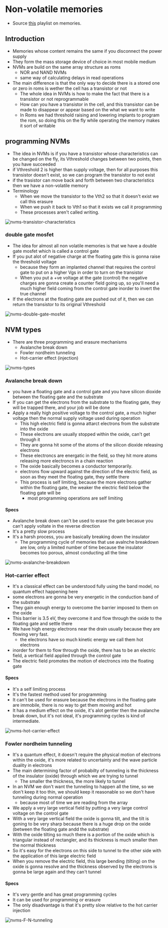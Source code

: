 # Non-volatile memories
- Source [this](https://www.youtube.com/playlist?list=PLyWAP9QBe16oYW_JFv1lptjfArS4eI4GC) playlist on memories.

## Introduction
- Memories whose content remains the same if you disconnect the power supply
- They form the mass storage device of choice in most mobile medium
- NVMs are build on the same array structure as roms
    - NOR and NAND NVMs
    - same way of calculating delays in read operations
- The main difference is that the only way to decide there is a stored one or zero in roms is wether the cell has a transistor or not
    - The whole idea in NVMs is how to make the fact that there is a transistor or not reprogrammable
    - How can you have a transistor in the cell, and this transistor can be made to disappear or appear based on the what we want to write
    - In Roms we had threshold raising and lowering implants to program the rom, so doing this on the fly while operating the memory makes it sort of writable

## programming NVMs
-  The idea in NVMs is if you have a transistor whose characteristics can be changed on the fly, its Vthreshold changes between two points, then you have succeeded
- if Vthreshold 2 is higher than supply voltage, then for all purposes this transistor doesn't exist, so we can program the transistor to not exist
- if the trasistor can move back and forth between two characteristics then we have a non-volatile memory
- Terminology
    - When we move the transistor to the Vth2 so that it doesn't exist we call this erasure
    - When we push it back to Vth1 so that it exists we call it programming
    - These processes aren't called writing.
    
![nvms-transistor-characteristics](imgs/non-volatile-memories/nvms-transistor-characteristics.png)

### double gate mosfet
- The idea for almost all non volatile memories is that we have a double gate mosfet which is called a control gate
- If you put alot of negative charge at the floating gate this is gonna raise the threshold voltage
    - because they form an implanted channel that requires the control gate to put on a higher Vgs in order to turn on the transistor
    - When you put a +ve voltage at the gate (control) the negative charges are gonna create a counter field going up, so you'll need a much higher field coming from the control gate inorder to invert the true channel
- If the electrons at the floating gate are pushed out of it, then we can return the transistor to its original Vthreshold

![nvms-double-gate-mosfet](imgs/non-volatile-memories/nvms-double-gate-mosfet.png)

## NVM types
- There are three programming and erasure mechanisms 
    - Avalanche break down
    - Fowler nordheim tunneling
    - Hot-carrier effect (injection)

![nvms-types](imgs/non-volatile-memories/nvms-types.png)

### Avalanche break down
- you have a floating gate and a control gate and you have silicon dioxide between the floating gate and the substrate
- If you can get the electrons from the substrate to the floating gate, they will be trapped there, and your job will be done
- Apply a really high positive voltage to the control gate, a much higher voltage then the normal supply voltage used during operation
    - This high electric field is gonna attarct electrons from the substrate into the oxide
    - These electrons are usually stopped within the oxide, can't get through it
    - They are gonna hit some of the atoms of the silicon dioxide releasing electrons
    - These electroncs are energatic in the field, so they hit more atoms releasing more electroncs in a chain reaction
    - The oxide basically becomes a conductor temporarily.
    - electrons flow upward against the direction of the electric field, as soon as they meet the floating gate, they settle there
    - This process is self limiting, because the more electrons gather within the floating gate, the weaker the electric field below the floating gate will be
        - most programming operations are self limiting 

#### Specs
- Avalanche break down can't be used to erase the gate becasue you can't apply voltate in the reverse direction
- It's a pretty slow process
- It's a harsh process, you are basically breaking down the insulator
    - The programming cycle of memories that use avalnche breakdown are low, only a limited number of time because the insulator becomes too porous, almost conducting all the time

![nvms-avalanche-breakdown](imgs/non-volatile-memories/nvms-avalanche-breakdown.png)

### Hot-carrier effect
- It's a classical effect can be understood fully using the band model, no quantum effect happening here
- some electrons are gonna be very energetic in the conduction band of the substrate
- They gain enough energy to overcome the barrier imposed to them on the oxide
- This barrier is 3.5 eV, they overcome it and flow through the oxide to the floating gate and settle there
- We have high energy electrons near the drain usually because they are flowing very fast.
    - the electrons have so much kinetic energy we call them hot electrons
- inorder for them to flow through the oxide, there has to be an electric field, a vertical field applied through the control gate
- The electric field promotes the motion of electroncs into the floating gate

#### Specs
- It's a self limiting process
- It's the fastest method used for programming
- It can't be used for erasure because the electrons in the floating gate are immobile, there is no way to get them moving and hot
- It has a medium effect on the oxide, it's alot gentler then the avalanche break down, but it's not ideal, it's programming cycles is kind of intermediate.

![nvms-hot-carrier-effect](imgs/non-volatile-memories/nvms-hot-carrier-effect.png)


### Fowler nordheim tunneling
- It's a quantum effect, it doesn't require the physical motion of electrons within the oxide, it's more related to uncertainty and the wave particle duality in electrons
- The main determining factor of probabilty of tunneling is the thickness of the insulator (oxide) through which we are trying to tunnel
    - The smaller the thickness, the more likely to tunnel
- In an NVM we don't want the tunneling to happen all the time, so we don't keep it too thin, we should keep it reasonable so we don't have tunneling during normal operation
    - because most of time we are reading from the array
- We apply a very large vertical field by putting a very large control voltage on the control gate 
- With a very large vertical field the oxide is gonna tilt, and the tilt is goning to be very sharp because there is a huge drop on the oxide (between the floating gate andd the substrate)
- With the oxide tilting so much there is a portion of the oxide which is triangular instead of rectangler, and its thickness is much smaller then the normal thickness
- So it's easy for the electrons on this side to tunnel to the other side with the application of this large electric field
- When you remove the electric field, this large bending (tilting) on the oxide is gonna resolve and the thickness observed by the electrons is gonna be large again and they can't tunnel

#### Specs
- It's very gentle and has great programming cycles
- It can be used for programming or erasure
- The only disadvantage is that it's pretty slow relative to the hot carrier injection

![nvms-F-N-tunneling](imgs/non-volatile-memories/nvms-F-N-tunneling.png)












